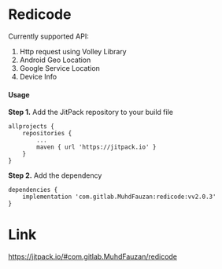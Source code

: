 # Redicode

Currently supported API:

1. Http request using Volley Library
2. Android Geo Location 
3. Google Service Location
4. Device Info



#### Usage
**Step 1.** Add the JitPack repository to your build file

```
allprojects {
	repositories {
		...
		maven { url 'https://jitpack.io' }
	}
}
```

	
**Step 2.** Add the dependency

```
dependencies {
	implementation 'com.gitlab.MuhdFauzan:redicode:vv2.0.3'
}
```

# Link
https://jitpack.io/#com.gitlab.MuhdFauzan/redicode